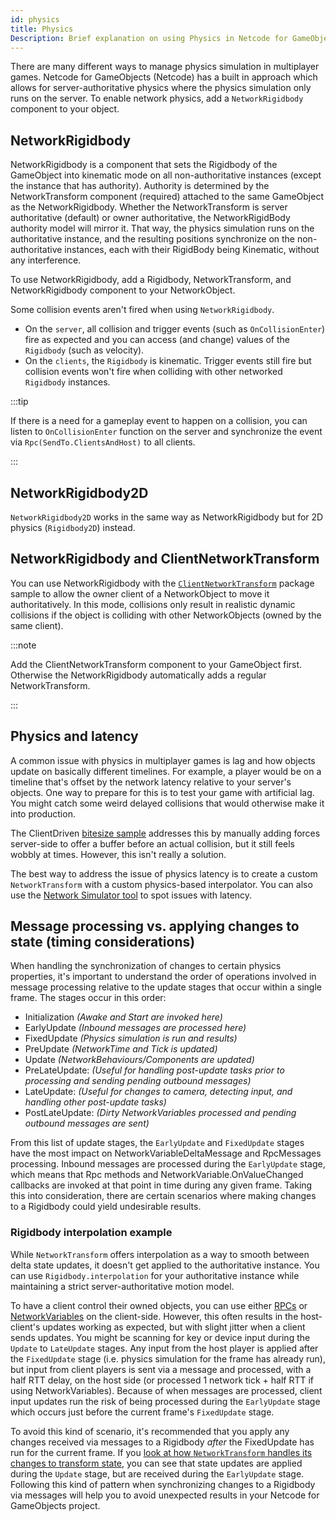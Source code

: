 ```yaml
---
id: physics
title: Physics
Description: Brief explanation on using Physics in Netcode for GameObjects
---
```


There are many different ways to manage physics simulation in multiplayer games. Netcode for GameObjects (Netcode) has a built in approach which allows for server-authoritative physics where the physics simulation only runs on the server. To enable network physics, add a `NetworkRigidbody` component to your object.

## NetworkRigidbody

NetworkRigidbody is a component that sets the Rigidbody of the GameObject into kinematic mode on all non-authoritative instances (except the instance that has authority). Authority is determined by the NetworkTransform component (required) attached to the same GameObject as the NetworkRigidbody. Whether the NetworkTransform is server authoritative (default) or owner authoritative, the NetworkRigidBody authority model will mirror it. That way, the physics simulation runs on the authoritative instance, and the resulting positions synchronize on the non-authoritative instances, each with their RigidBody being Kinematic, without any interference.

To use NetworkRigidbody, add a Rigidbody, NetworkTransform, and NetworkRigidbody component to your NetworkObject.

Some collision events aren't fired when using `NetworkRigidbody`.
- On the `server`, all collision and trigger events (such as `OnCollisionEnter`) fire as expected and you can access (and change) values of the `Rigidbody` (such as velocity).
- On the `clients`, the `Rigidbody` is kinematic. Trigger events still fire but collision events won't fire when colliding with other networked `Rigidbody` instances.

:::tip

If there is a need for a gameplay event to happen on a collision, you can listen to `OnCollisionEnter` function on the server and synchronize the event via `Rpc(SendTo.ClientsAndHost)` to all clients.

:::

## NetworkRigidbody2D

`NetworkRigidbody2D` works in the same way as NetworkRigidbody but for 2D physics (`Rigidbody2D`) instead.

## NetworkRigidbody and ClientNetworkTransform

You can use NetworkRigidbody with the [`ClientNetworkTransform`](../components/networktransform.md#clientnetworktransform) package sample to allow the owner client of a NetworkObject to move it authoritatively. In this mode, collisions only result in realistic dynamic collisions if the object is colliding with other NetworkObjects (owned by the same client).

:::note

Add the ClientNetworkTransform component to your GameObject first. Otherwise the NetworkRigidbody automatically adds a regular NetworkTransform.

:::

## Physics and latency

A common issue with physics in multiplayer games is lag and how objects update on basically different timelines. For example, a player would be on a timeline that's offset by the network latency relative to your server's objects. One way to prepare for this is to test your game with artificial lag. You might catch some weird delayed collisions that would otherwise make it into production.

The ClientDriven [bitesize sample](../learn/bitesize/bitesize-clientdriven.md) addresses this by manually adding forces server-side to offer a buffer before an actual collision, but it still feels wobbly at times. However, this isn't really a solution.

The best way to address the issue of physics latency is to create a custom `NetworkTransform` with a custom physics-based interpolator. You can also use the [Network Simulator tool](../../tools/network-simulator.md) to spot issues with latency.

## Message processing vs. applying changes to state (timing considerations)

When handling the synchronization of changes to certain physics properties, it's important to understand the order of operations involved in message processing relative to the update stages that occur within a single frame. The stages occur in this order:

- Initialization _(Awake and Start are invoked here)_
- EarlyUpdate _(Inbound messages are processed here)_
- FixedUpdate _(Physics simulation is run and results)_
- PreUpdate _(NetworkTime and Tick is updated)_
- Update _(NetworkBehaviours/Components are updated)_
- PreLateUpdate: _(Useful for handling post-update tasks prior to processing and sending pending outbound messages)_
- LateUpdate: _(Useful for changes to camera, detecting input, and handling other post-update tasks)_
- PostLateUpdate: _(Dirty NetworkVariables processed and pending outbound messages are sent)_

From this list of update stages, the `EarlyUpdate` and `FixedUpdate` stages have the most impact on NetworkVariableDeltaMessage and RpcMessages processing. Inbound messages are processed during the `EarlyUpdate` stage, which means that Rpc methods and NetworkVariable.OnValueChanged callbacks are invoked at that point in time during any given frame. Taking this into consideration, there are certain scenarios where making changes to a Rigidbody could yield undesirable results.

### Rigidbody interpolation example

While `NetworkTransform` offers interpolation as a way to smooth between delta state updates, it doesn't get applied to the authoritative instance. You can use `Rigidbody.interpolation` for your authoritative instance while maintaining a strict server-authoritative motion model.

To have a client control their owned objects, you can use either [RPCs](message-system/rpc.md) or [NetworkVariables](../basics/networkvariables.md) on the client-side. However, this often results in the host-client's updates working as expected, but with slight jitter when a client sends updates. You might be scanning for key or device input during the `Update` to `LateUpdate` stages. Any input from the host player is applied after the `FixedUpdate` stage (i.e. physics simulation for the frame has already run), but input from client players is sent via a message and processed, with a half RTT delay, on the host side (or processed 1 network tick + half RTT if using NetworkVariables). Because of when messages are processed, client input updates run the risk of being processed during the `EarlyUpdate` stage which occurs just before the current frame's `FixedUpdate` stage.

To avoid this kind of scenario, it's recommended that you apply any changes received via messages to a Rigidbody _after_ the FixedUpdate has run for the current frame. If you [look at how `NetworkTransform` handles its changes to transform state](https://github.com/Unity-Technologies/com.unity.netcode.gameobjects/blob/a2c6f7da5be5af077427eef9c1598fa741585b82/com.unity.netcode.gameobjects/Components/NetworkTransform.cs#L3028), you can see that state updates are applied during the `Update` stage, but are received during the `EarlyUpdate` stage. Following this kind of pattern when synchronizing changes to a Rigidbody via messages will help you to avoid unexpected results in your Netcode for GameObjects project.
